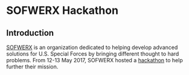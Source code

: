 # SOFWERX Hackathon
## Introduction
[SOFWERX](www.sofwerx.org) is an organization dedicated to helping develop advanced solutions for U.S. Special Forces by bringing different thought to hard problems. From 12-13 May 2017, SOFWERX hosted a [hackathon](http://www.sofwerx.org/openwerx-hackathon/) to help further their mission.

